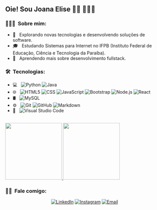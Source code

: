 <h2> Oie! Sou Joana Elise 👋🏾 👩🏾‍💻</h2>

<h3> 👨🏻‍💻 &nbsp;Sobre mim: </h3>

- 🤔 &nbsp; Explorando novas tecnologias e desenvolvendo soluções de software.
- 🎓 &nbsp; Estudando Sistemas para Internet no IFPB (Instituto Federal de Educação, Ciência e Tecnologia da Paraíba).
- 🌱 &nbsp; Aprendendo mais sobre desenvolvimento fullstack.


<h3> 🛠 &nbsp;Tecnologias:</h3>

- 💻 &nbsp;
  ![Python](https://img.shields.io/badge/-Python-333333?style=flat&logo=python)
  ![Java](https://img.shields.io/badge/-Java-333333?style=flat&logo=Java&logoColor=007396)
- 🌐 &nbsp;
  ![HTML5](https://img.shields.io/badge/-HTML5-333333?style=flat&logo=HTML5)
  ![CSS](https://img.shields.io/badge/-CSS-333333?style=flat&logo=CSS3&logoColor=1572B6)
  ![JavaScript](https://img.shields.io/badge/-JavaScript-333333?style=flat&logo=javascript)
  ![Bootstrap](https://img.shields.io/badge/-Bootstrap-333333?style=flat&logo=bootstrap&logoColor=563D7C)
  ![Node.js](https://img.shields.io/badge/-Node.js-333333?style=flat&logo=node.js)
  ![React](https://img.shields.io/badge/-React-333333?style=flat&logo=react)
- 🛢 &nbsp;
  ![MySQL](https://img.shields.io/badge/-MySQL-333333?style=flat&logo=mysql)
- ⚙️ &nbsp;
  ![Git](https://img.shields.io/badge/-Git-333333?style=flat&logo=git)
  ![GitHub](https://img.shields.io/badge/-GitHub-333333?style=flat&logo=github)
  ![Markdown](https://img.shields.io/badge/-Markdown-333333?style=flat&logo=markdown)
- 🔧 &nbsp;
  ![Visual Studio Code](https://img.shields.io/badge/-Visual%20Studio%20Code-333333?style=flat&logo=visual-studio-code&logoColor=007ACC)

<br/>

<a href="https://github.com/joanaeliseal">
  <img height="180em" src="https://github-readme-stats.vercel.app/api?username=joanaeliseal&theme=buefy&show_icons=true" />
  <img height="180em" src="https://github-readme-stats.vercel.app/api/top-langs/?username=joanaeliseal&theme=buefy&layout=compact" />
</a>

<br/>

<h3> 🤝🏻 &nbsp;Fale comigo: </h3>

<p align="center">
<a href="https://www.linkedin.com/in/joanaeliseal/"><img alt="LinkedIn" src="https://img.shields.io/badge/LinkedIn-Joana%20Elise%20-blue?style=flat-square&logo=linkedin"></a>
<a href="https://www.instagram.com/joanaelise/"><img alt="Instagram" src="https://img.shields.io/badge/Instagram-joanaelise_-blue?style=flat-square&logo=instagram"></a>
<a href="mailto:joanaelise@gmail.com"><img alt="Email" src="https://img.shields.io/badge/Email-joanaelise@gmail.com-blue?style=flat-square&logo=gmail"></a>
</p>

<!---
joanaeliseal/joanaeliseal is a ✨ special ✨ repository because its `README.md` (this file) appears on your GitHub profile.
You can click the Preview link to take a look at your changes.
--->
